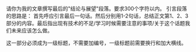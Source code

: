 请你为我的文章撰写最后的"结论与展望"段落。要求300个字符以内。
引言段落的思路是：
    首先呼应引言最后一句话。然后分别用1-2句话，总结正文第1、2、3部分的内容。最后指出现有技术的不足/学习时候需要注意的事项/关于这个话题我们未来应该怎么做。

这一部分必须成为一级标题，不需要加编号，一级标题前需要换行和加大横线。